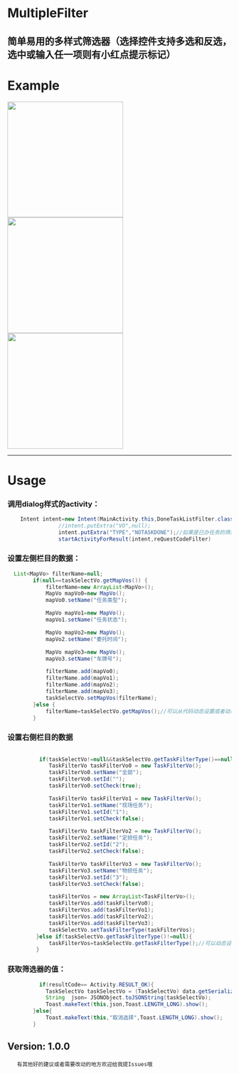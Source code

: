 # MultipleFilter

简单易用的多样式筛选器（选择控件支持多选和反选，选中或输入任一项则有小红点提示标记）
---

# Example
<image src="https://github.com/sky8650/MultipleFilter/blob/master/app/img/device-2018-12-28-165732.png" width="260px"/>    <image src="https://github.com/sky8650/MultipleFilter/blob/master/app/img/device-2018-12-28-165658.png" width="260px"/>     <image src="https://github.com/sky8650/MultipleFilter/blob/master/app/img/GIF.gif" width="260px"/>





---
# Usage
### 调用dialog样式的activity：
```java
    Intent intent=new Intent(MainActivity.this,DoneTaskListFilter.class);
                //intent.putExtra("VO",null);
                intent.putExtra("TYPE","NOTASKDONE");//如果是已办任务的筛选
                startActivityForResult(intent,reQuestCodeFilter)
```                
### 设置左侧栏目的数据：
```java
  List<MapVo> filterName=null;
        if(null==taskSelectVo.getMapVos()) {
            filterName=new ArrayList<MapVo>();
            MapVo mapVo0=new MapVo();
            mapVo0.setName("任务类型");

            MapVo mapVo1=new MapVo();
            mapVo1.setName("任务状态");

            MapVo mapVo2=new MapVo();
            mapVo2.setName("委托时间");

            MapVo mapVo3=new MapVo();
            mapVo3.setName("车牌号");

            filterName.add(mapVo0);
            filterName.add(mapVo1);
            filterName.add(mapVo2);
            filterName.add(mapVo3);
            taskSelectVo.setMapVos(filterName);
        }else {
            filterName=taskSelectVo.getMapVos();//可以从代码动态设置或者动态传递
        }
```
 ###  设置右侧栏目的数据
```java
        
          if(taskSelectVo!=null&&taskSelectVo.getTaskFilterType()==null) {
             TaskFilterVo taskFilterVo0 = new TaskFilterVo();
             taskFilterVo0.setName("全部");
             taskFilterVo0.setId("");
             taskFilterVo0.setCheck(true);

             TaskFilterVo taskFilterVo1 = new TaskFilterVo();
             taskFilterVo1.setName("现场任务");
             taskFilterVo1.setId("1");
             taskFilterVo1.setCheck(false);

             TaskFilterVo taskFilterVo2 = new TaskFilterVo();
             taskFilterVo2.setName("定损任务");
             taskFilterVo2.setId("2");
             taskFilterVo2.setCheck(false);

             TaskFilterVo taskFilterVo3 = new TaskFilterVo();
             taskFilterVo3.setName("物损任务");
             taskFilterVo3.setId("3");
             taskFilterVo3.setCheck(false);

             taskFilterVos = new ArrayList<TaskFilterVo>();
             taskFilterVos.add(taskFilterVo0);
             taskFilterVos.add(taskFilterVo1);
             taskFilterVos.add(taskFilterVo2);
             taskFilterVos.add(taskFilterVo3);
             taskSelectVo.setTaskFilterType(taskFilterVos);
         }else if(taskSelectVo.getTaskFilterType()!=null){
             taskFilterVos=taskSelectVo.getTaskFilterType();//可以动态设置或者动态传递
         }
```
 ### 获取筛选器的值：
```java
          if(resultCode== Activity.RESULT_OK){
            TaskSelectVo taskSelectVo = (TaskSelectVo) data.getSerializableExtra(Constants.FILTER_VO);
            String  json= JSONObject.toJSONString(taskSelectVo);
            Toast.makeText(this,json,Toast.LENGTH_LONG).show();
        }else{
            Toast.makeText(this,"取消选择",Toast.LENGTH_LONG).show();
        }
 ```
## Version: 1.0.0

       有其他好的建议或者需要改动的地方欢迎给我提Issues哦
        
        
        
        
        
        
        
        
